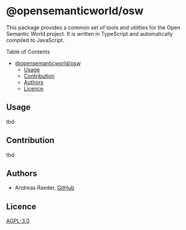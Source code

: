# @opensemanticworld/osw

This package provides a common set of tools and utilities for the Open Semantic World project. It is written in TypeScript and automatically compiled to JavaScript.

Table of Contents

- [@opensemanticworld/osw](#opensemanticworldosw)
  - [Usage](#usage)
  - [Contribution](#contribution)
  - [Authors](#authors)
  - [Licence](#licence)

## Usage

tbd

## Contribution

tbd

## Authors

- Andreas Raeder, [GitHub](https://github.com/raederan)

## Licence

[AGPL-3.0](./LICENSE)
